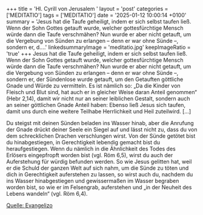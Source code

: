 +++
title = 'Hl. Cyrill von Jerusalem  '
layout = 'post'
categories = ['MEDITATIO']
tags = ['MEDITATIO']
date = '2025-01-12 10:00:14 +0100'
summary = 'Jesus hat die Taufe geheiligt, indem er sich selbst taufen ließ. Wenn der Sohn Gottes getauft wurde, welcher gottesfürchtige Mensch würde dann die Taufe verschmähen? Nun wurde er aber nicht getauft, um die Vergebung von Sünden zu erlangen – denn er war ohne Sünde –, sondern er, d....'
linkedsummaryImage = 'meditatio.jpg'
keepImageRatio = 'true'
+++
Jesus hat die Taufe geheiligt, indem er sich selbst taufen ließ. Wenn der Sohn Gottes getauft wurde, welcher gottesfürchtige Mensch würde dann die Taufe verschmähen? Nun wurde er aber nicht getauft, um die Vergebung von Sünden zu erlangen – denn er war ohne Sünde –, sondern er, der Sündenlose wurde getauft, um den Getauften göttliche Gnade und Würde zu vermitteln.<!--more--> Es ist nämlich so: „Da die Kinder von Fleisch und Blut sind, hat auch er in gleicher Weise daran Anteil genommen“ (Hebr 2,14), damit wir nicht nur an seiner leiblichen Gestalt, sondern auch an seiner göttlichen Gnade Anteil haben: Ebenso ließ Jesus sich taufen, damit uns durch eine weitere Teilhabe Herrlichkeit und Heil zuteilwird. [...]
 
Du steigst mit deinen Sünden beladen ins Wasser hinab, aber die Anrufung der Gnade drückt deiner Seele ein Siegel auf und lässt nicht zu, dass du von dem schrecklichen Drachen verschlungen wirst. Von der Sünde getötet bist du hinabgestiegen, in Gerechtigkeit lebendig gemacht bist du heraufgestiegen. Wenn du nämlich in die Ähnlichkeit des Todes des Erlösers eingepfropft worden bist (vgl. Röm 6,5), wirst du auch der Auferstehung für würdig befunden werden. So wie Jesus gelitten hat, weil er die Schuld der ganzen Welt auf sich nahm, um die Sünde zu töten und dich in Gerechtigkeit auferstehen zu lassen, so wirst auch du, nachdem du ins Wasser hinabgestiegen und gewissermaßen im Wasser begraben worden bist, so wie er im Felsengrab, auferstehen und „in der Neuheit des Lebens wandeln“ (vgl. Röm 6,4).



[Quelle: Evangelizo](https://evangeliumtagfuertag.org/DE/gospel)

